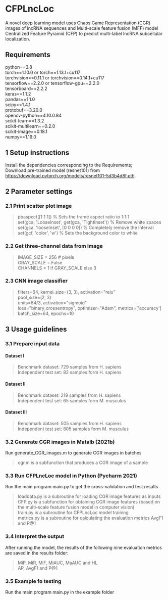 # CFPLncLoc
A novel deep learning model uses Chaos Game Representation (CGR) images of lncRNA sequences
and Multi-scale feature fusion (MFF) model Centralized Feature Pyramid (CFP) to predict
multi-label lncRNA subcellular localization.

## Requirements
python==3.8\
torch==1.10.0 or torch==1.13.1+cu117\
torchvision==0.11.1 or torchvision==0.14.1+cu117\
tensorflow==2.2.0 or tensorflow-gpu==2.2.0\
tensorboard==2.2.2\
keras==1.1.2\
pandas==1.1.0\
scipy==1.4.1\
protobuf==3.20.0\
opencv-python==4.10.0.84\
scikit-learn==1.3.2\
scikit-multilearn==0.2.0\
scikit-image==0.18.1\
numpy==1.19.0

## 1 Setup instructions
Install the dependencies corresponding to the Requirements;\
Download pre-trained model (resnet101) from https://download.pytorch.org/models/resnet101-5d3b4d8f.pth.

## 2 Parameter settings
### 2.1 Print scatter plot image
>pbaspect([1 1 1])                              % Sets the frame aspect ratio to 1:1:1\
>set(gca, 'LooseInset', get(gca, 'TightInset')) % Remove white spaces\
>set(gca, 'looseInset', [0 0 0 0])              % Completely remove the interval\
>set(gcf, 'color', 'w')                         % Sets the background color to white
### 2.2 Get three-channel data from image
>IMAGE_SIZE = 256  # pixels\
>GRAY_SCALE = False\
>CHANNELS = 1 if GRAY_SCALE else 3
### 2.3 CNN image classifier
>filters=64, kernel_size=(3, 3), activation="relu"\
>pool_size=(2, 2)\
>units=64/3, activation="sigmoid"\
>loss="binary_crossentropy", optimizer="Adam", metrics=['accuracy']\
>batch_size=64, epochs=10

## 3 Usage guidelines
### 3.1 Prepare input data
#### Dataset I
>Benchmark dataset: 729 samples from H. sapiens\
>Independent test set: 82 samples form H. sapiens
#### Dataset II
>Benchmark dataset: 219 samples from H. sapiens\
>Independent test set: 65 samples form M. musculus
#### Dataset III
>Benchmark dataset: 505 samples from H. sapiens\
>Independent test set: 805 samples form M. musculus
### 3.2 Generate CGR images in Matalb (2021b)
Run generate_CGR_images.m to generate CGR images in batches
>cgr.m is a subfunction that produces a CGR image of a sample
### 3.3 Run CFPLncLoc model in Python (Pycharm 2021)
Run the main program main.py to get the cross-validation and test results
>loaddata.py is a subroutine for loading CGR image features as inputs\
>CFP.py is a subfunction for obtaining CGR image features (based on the multi-scale feature fusion model in computer vision)\
>train.py is a subroutine for CFPLncLoc model training\
>metrics.py is a subroutine for calculating the evaluation metrics AvgF1 and P@1
### 3.4 Interpret the output
After running the model, the results of the following nine evaluation metrics are saved in the results folder:
>MiP, MiR, MiF, MiAUC, MaAUC and HL\
>AP, AvgF1 and P@1
### 3.5 Example fo testing
Run the main program main.py in the example folder
